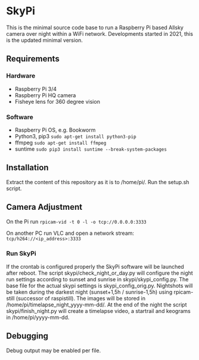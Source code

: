 # SkyPi
This is the minimal source code base to run a Raspberry Pi based Allsky camera over night within a WiFi network. Developments started in 2021, this is the updated minimal version.

## Requirements
### Hardware
- Raspberry Pi 3/4
- Raspberry Pi HQ camera
- Fisheye lens for 360 degree vision

### Software
- Raspberry Pi OS, e.g. Bookworm
- Python3, pip3
```sudo apt-get install python3-pip```
- ffmpeg
```sudo apt-get install ffmpeg```
- suntime
```sudo pip3 install suntime --break-system-packages```

## Installation
Extract the content of this repository as it is to /home/pi/.
Run the setup.sh script.

## Camera Adjustment
On the Pi run
```rpicam-vid -t 0 -l -o tcp://0.0.0.0:3333```

On another PC run VLC and open a network stream:
```tcp/h264://<ip_address>:3333```

### Run SkyPi
If the crontab is configured properly the SkyPi software will be launched after reboot. The script skypi/check_night_or_day.py will configure the night run settings according to sunset and sunrise in skypi/skypi_config.py. The base file for the actual skypi settings is skypi_config_orig.py.
Nightshots will be taken during the darkest night (sunset+1,5h / sunrise-1,5h) using rpicam-still (successor of raspistill). The images will be stored in /home/pi/timelapse_night_yyyy-mm-dd/.
At the end of the night the script skypi/finish_night.py will create a timelapse video, a startrail and keograms in /home/pi/yyyy-mm-dd.

## Debugging
Debug output may be enabled per file.

